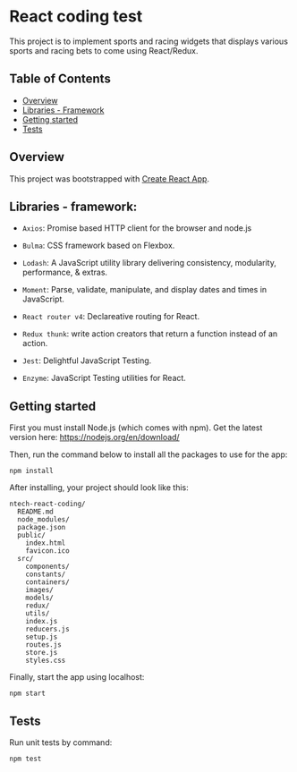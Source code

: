 # React coding test

This project is to implement sports and racing widgets that displays various sports and racing bets to come using React/Redux.  

## Table of Contents

- [Overview](#overview)
- [Libraries - Framework](#libraries---framework)
- [Getting started](#getting-started)
- [Tests](#run-the-tests)

## Overview 
This project was bootstrapped with [Create React App](https://github.com/facebookincubator/create-react-app).

## Libraries - framework:
* `Axios`: Promise based HTTP client for the browser and node.js

* `Bulma`: CSS framework based on Flexbox.

* `Lodash`: A JavaScript utility library delivering consistency, modularity, performance, & extras.

* `Moment`: Parse, validate, manipulate, and display dates and times in JavaScript.

* `React router v4`: Declareative routing for React.

* `Redux thunk`: write action creators that return a function instead of an action.

* `Jest`: Delightful JavaScript Testing.

* `Enzyme`: JavaScript Testing utilities for React.

## Getting started
First you must install Node.js (which comes with npm). Get the latest version here: https://nodejs.org/en/download/

Then, run the command below to install all the packages to use for the app:
````
npm install
````

After installing, your project should look like this:

```
ntech-react-coding/
  README.md
  node_modules/
  package.json
  public/
    index.html
    favicon.ico
  src/
    components/
    constants/
    containers/
    images/
    models/
    redux/
    utils/
    index.js
    reducers.js
    setup.js
    routes.js
    store.js
    styles.css
```

Finally, start the app using localhost:
````
npm start
````

## Tests
Run unit tests by command:
````
npm test
````

